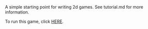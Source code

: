 A simple starting point for writing 2d games. See tutorial.md for more information.

To run this game, click [HERE](https://htmlpreview.github.io/?https://github.com/rickhaws/canvas-game-bootstrap/blob/master/index.html).
